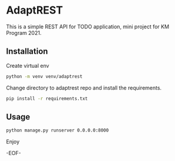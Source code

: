 # AdaptREST

This is a simple REST API for TODO application, mini project for KM Program 2021.

## Installation
Create virtual env
```bash
python -m venv venv/adaptrest
```

Change directory to adaptrest repo and install the requirements.

```bash
pip install -r requirements.txt
```

## Usage

```bash
python manage.py runserver 0.0.0.0:8000
```
Enjoy

-EOF-